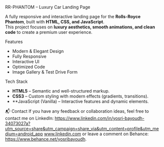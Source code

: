 RR-PHANTOM – Luxury Car Landing Page

A fully responsive and interactive landing page for the **Rolls-Royce Phantom**, built with **HTML, CSS, and JavaScript**.  
This project focuses on **luxury aesthetics, smooth animations, and clean code** to create a premium user experience.

Features
- Modern & Elegant Design
- Fully Responsive
- Interactive UI
- Optimized Code
- Image Gallery & Test Drive Form

Tech Stack
- **HTML5** – Semantic and well-structured markup.
- **CSS3** – Custom styling with modern effects (gradients, transitions).
- **JavaScript (Vanilla) – Interactive features and dynamic elements.

📬 Contact
If you have any feedback or collaboration ideas, feel free to contact me on LinkedIn: https://www.linkedin.com/in/yosri-bayoudh-34073027a?utm_source=share&utm_campaign=share_via&utm_content=profile&utm_medium=android_app
www.linkedin.com or leave a comment on Behance: https://www.behance.net/yosribayoudh.
